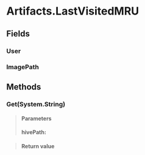 ﻿


# Artifacts.LastVisitedMRU

## Fields

### User

### ImagePath

## Methods


### Get(System.String)

> #### Parameters
> **hivePath:** 

> #### Return value
> 